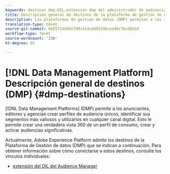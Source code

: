 ```yaml
---
keywords: destinos dmp;DIL;extensión dmp del administrador de audiencias;extensión dmp;plataforma de gestión de datos;destinos de plataforma de gestión de datos
title: Descripción general de destinos de la plataforma de gestión de datos (DMP)
description: Las plataformas de gestión de datos (DMP) permiten a los anunciantes, editores y agencias crear perfiles de audiencia únicos, identificar los segmentos más valiosos y utilizarlos en cualquier canal digital. Esto le permite crear una verdadera vista 360 de un perfil de consumo, crear y activar audiencias significativas.
translation-type: tm+mt
source-git-commit: 6655714d4b57d9c414cd40529bcee48c7bcd862d
workflow-type: tm+mt
source-wordcount: '138'
ht-degree: 0%

---
```



# [!DNL Data Management Platform] Descripción general de destinos (DMP)  {#dmp-destinations}

[!DNL Data Management Platforms] (DMP) permite a los anunciantes, editores y agencias crear perfiles de audiencia únicos, identificar sus segmentos más valiosos y utilizarlos en cualquier canal digital. Esto le permite crear una verdadera vista 360 de un perfil de consumo, crear y activar audiencias significativas.

Actualmente, Adobe Experience Platform admite los destinos de la Plataforma de Gestión de datos (DMP) que se indican a continuación. Para obtener información sobre cómo conectarse a estos destinos, consulte los vínculos individuales:

- [extensión del DIL del Audience Manager](./aam-dil-extension.md)
